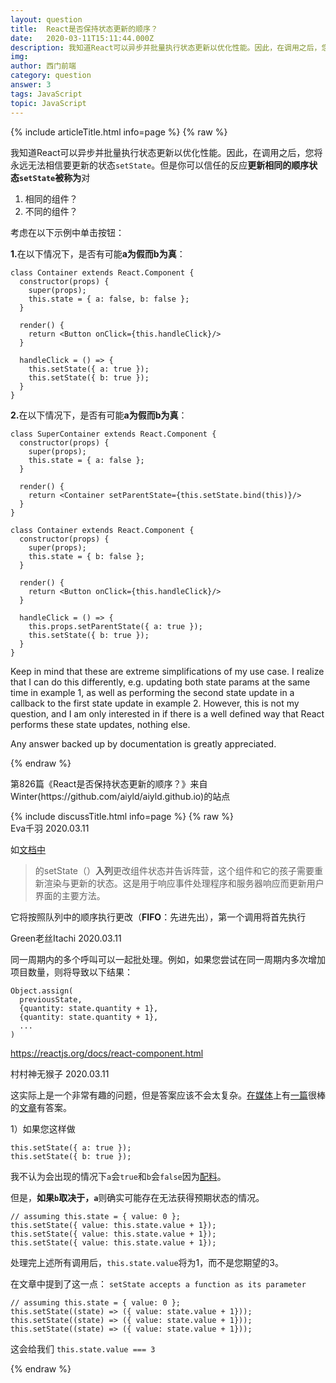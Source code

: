 ```yaml
---
layout: question
title:  React是否保持状态更新的顺序？
date:   2020-03-11T15:11:44.000Z
description: 我知道React可以异步并批量执行状态更新以优化性能。因此，在调用之后，您将永远无法相信要更新的状态setState。但是你可以信任的反应更新相同的顺序状...
img: 
author: 西门前端
category: question
answer: 3
tags: JavaScript
topic: JavaScript
---
```

<div class="article-root">
  <div class="article">
    {% include articleTitle.html info=page %}
    {% raw %}
    <div class="article-content"><p><font style="vertical-align: inherit;"><font style="vertical-align: inherit;">我知道React可以异步并批量执行状态更新以优化性能。</font><font style="vertical-align: inherit;">因此，在调用之后，您将永远无法相信要更新的状态</font></font><code>setState</code><font style="vertical-align: inherit;"><font style="vertical-align: inherit;">。</font><font style="vertical-align: inherit;">但是你可以信任的反应</font></font><strong><font style="vertical-align: inherit;"><font style="vertical-align: inherit;">更新相同的顺序状态</font></font><code>setState</code><font style="vertical-align: inherit;"><font style="vertical-align: inherit;">被称为</font></font></strong><font style="vertical-align: inherit;"><font style="vertical-align: inherit;">对</font></font></p>

<ol>
<li><font style="vertical-align: inherit;"><font style="vertical-align: inherit;">相同的组件？</font></font></li>
<li><font style="vertical-align: inherit;"><font style="vertical-align: inherit;">不同的组件？</font></font></li>
</ol>

<p><font style="vertical-align: inherit;"><font style="vertical-align: inherit;">考虑在以下示例中单击按钮：</font></font></p>

<p><strong><font style="vertical-align: inherit;"><font style="vertical-align: inherit;">1.</font></font></strong><font style="vertical-align: inherit;"><font style="vertical-align: inherit;">在以下情况下，是否有可能</font></font><strong><font style="vertical-align: inherit;"><font style="vertical-align: inherit;">a为假而b为真</font></font></strong><font style="vertical-align: inherit;"><font style="vertical-align: inherit;">：</font></font></p>

<pre><code>class Container extends React.Component {<font></font>
  constructor(props) {<font></font>
    super(props);<font></font>
    this.state = { a: false, b: false };<font></font>
  }<font></font>
<font></font>
  render() {<font></font>
    return &lt;Button onClick={this.handleClick}/&gt;<font></font>
  }<font></font>
<font></font>
  handleClick = () =&gt; {<font></font>
    this.setState({ a: true });<font></font>
    this.setState({ b: true });<font></font>
  }<font></font>
}<font></font>
</code></pre>

<p><strong><font style="vertical-align: inherit;"><font style="vertical-align: inherit;">2.</font></font></strong><font style="vertical-align: inherit;"><font style="vertical-align: inherit;">在以下情况下，是否有可能</font></font><strong><font style="vertical-align: inherit;"><font style="vertical-align: inherit;">a为假而b为真</font></font></strong><font style="vertical-align: inherit;"><font style="vertical-align: inherit;">：</font></font></p>

<pre><code>class SuperContainer extends React.Component {<font></font>
  constructor(props) {<font></font>
    super(props);<font></font>
    this.state = { a: false };<font></font>
  }<font></font>
<font></font>
  render() {<font></font>
    return &lt;Container setParentState={this.setState.bind(this)}/&gt;<font></font>
  }<font></font>
}<font></font>
<font></font>
class Container extends React.Component {<font></font>
  constructor(props) {<font></font>
    super(props);<font></font>
    this.state = { b: false };<font></font>
  }<font></font>
<font></font>
  render() {<font></font>
    return &lt;Button onClick={this.handleClick}/&gt;<font></font>
  }<font></font>
<font></font>
  handleClick = () =&gt; {<font></font>
    this.props.setParentState({ a: true });<font></font>
    this.setState({ b: true });<font></font>
  }<font></font>
}<font></font>
</code></pre>

<p>Keep in mind that these are extreme simplifications of my use case. I realize that I can do this differently, e.g. updating both state params at the same time in example 1, as well as performing the second state update in a callback to the first state update in example 2. However, this is not my question, and I am only interested in if there is a well defined way that React performs these state updates, nothing else.</p>

<p>Any answer backed up by documentation is greatly appreciated.</p></div>
    {% endraw %}
  </div>
  <p class="winter_mark">第826篇《React是否保持状态更新的顺序？》来自Winter(https://github.com/aiyld/aiyld.github.io)的站点</p>
  <div class="discuss-wrapper">
    {% include discussTitle.html info=page %}
    {% raw %}
    <div class="discuss-list">
    <div class="discuss-item">
        <div class="discuss-parent">
          <div class="discuss-meta">
            <span class="discuss-user">Eva千羽</span>
            <span class="discuss-time">2020.03.11</span>
          </div>
          <div class="discuss-comment"><p><font style="vertical-align: inherit;"><font style="vertical-align: inherit;">如</font></font><a href="https://reactjs.org/docs/react-component.html#setstate" rel="nofollow noreferrer"><font style="vertical-align: inherit;"><font style="vertical-align: inherit;">文档中</font></font></a> </p>

<blockquote>
  <p><font style="vertical-align: inherit;"><font style="vertical-align: inherit;">的setState（）</font></font><strong><font style="vertical-align: inherit;"><font style="vertical-align: inherit;">入列</font></font></strong><font style="vertical-align: inherit;"><font style="vertical-align: inherit;">更改组件状态并告诉阵营，这个组件和它的孩子需要重新渲染与更新的状态。</font><font style="vertical-align: inherit;">这是用于响应事件处理程序和服务器响应而更新用户界面的主要方法。</font></font></p>
</blockquote>

<p><font style="vertical-align: inherit;"><font style="vertical-align: inherit;">它将按照队列中的顺序执行更改（</font></font><strong><font style="vertical-align: inherit;"><font style="vertical-align: inherit;">FIFO</font></font></strong><font style="vertical-align: inherit;"><font style="vertical-align: inherit;">：先进先出），第一个调用将首先执行</font></font></p></div>
        </div></div><div class="discuss-item">
        <div class="discuss-parent">
          <div class="discuss-meta">
            <span class="discuss-user">Green老丝Itachi</span>
            <span class="discuss-time">2020.03.11</span>
          </div>
          <div class="discuss-comment"><p><font style="vertical-align: inherit;"><font style="vertical-align: inherit;">同一周期内的多个呼叫可以一起批处理。</font><font style="vertical-align: inherit;">例如，如果您尝试在同一周期内多次增加项目数量，则将导致以下结果：</font></font></p>

<pre><code>Object.assign(<font></font>
  previousState,<font></font>
  {quantity: state.quantity + 1},<font></font>
  {quantity: state.quantity + 1},<font></font>
  ...<font></font>
)<font></font>
</code></pre>

<p><a href="https://reactjs.org/docs/react-component.html" rel="nofollow noreferrer"><font style="vertical-align: inherit;"><font style="vertical-align: inherit;">https://reactjs.org/docs/react-component.html</font></font></a></p></div>
        </div></div><div class="discuss-item">
        <div class="discuss-parent">
          <div class="discuss-meta">
            <span class="discuss-user">村村神无猴子</span>
            <span class="discuss-time">2020.03.11</span>
          </div>
          <div class="discuss-comment"><p><font style="vertical-align: inherit;"><font style="vertical-align: inherit;">这实际上是一个非常有趣的问题，但是答案应该不会太复杂。</font></font><a href="https://medium.com/@baphemot/understanding-reactjs-setstate-a4640451865b" rel="nofollow noreferrer"><font style="vertical-align: inherit;"><font style="vertical-align: inherit;">在媒体</font></font></a><font style="vertical-align: inherit;"><font style="vertical-align: inherit;">上有</font><a href="https://medium.com/@baphemot/understanding-reactjs-setstate-a4640451865b" rel="nofollow noreferrer"><font style="vertical-align: inherit;">一篇</font></a><font style="vertical-align: inherit;">很棒的</font><a href="https://medium.com/@baphemot/understanding-reactjs-setstate-a4640451865b" rel="nofollow noreferrer"><font style="vertical-align: inherit;">文章</font></a><font style="vertical-align: inherit;">有答案。</font></font></p>

<p><font style="vertical-align: inherit;"><font style="vertical-align: inherit;">1）如果您这样做</font></font></p>

<pre><code>this.setState({ a: true });<font></font>
this.setState({ b: true });<font></font>
</code></pre>

<p><font style="vertical-align: inherit;"><font style="vertical-align: inherit;">我不认为会出现的情况下</font></font><code>a</code><font style="vertical-align: inherit;"><font style="vertical-align: inherit;">会</font></font><code>true</code><font style="vertical-align: inherit;"><font style="vertical-align: inherit;">和</font></font><code>b</code><font style="vertical-align: inherit;"><font style="vertical-align: inherit;">会</font></font><code>false</code><font style="vertical-align: inherit;"><font style="vertical-align: inherit;">因为</font></font><a href="https://reactjs.org/docs/react-component.html" rel="nofollow noreferrer"><font style="vertical-align: inherit;"><font style="vertical-align: inherit;">配料</font></font></a><font style="vertical-align: inherit;"><font style="vertical-align: inherit;">。</font></font></p>

<p><font style="vertical-align: inherit;"><font style="vertical-align: inherit;">但是，</font></font><strong><font style="vertical-align: inherit;"><font style="vertical-align: inherit;">如果</font></font><code>b</code><font style="vertical-align: inherit;"><font style="vertical-align: inherit;">取决于，</font></font><code>a</code></strong><font style="vertical-align: inherit;"><font style="vertical-align: inherit;">则确实可能存在无法获得预期状态的情况。</font></font></p>

<pre><code>// assuming this.state = { value: 0 };<font></font>
this.setState({ value: this.state.value + 1});<font></font>
this.setState({ value: this.state.value + 1});<font></font>
this.setState({ value: this.state.value + 1});<font></font>
</code></pre>

<p><font style="vertical-align: inherit;"><font style="vertical-align: inherit;">处理完上述所有调用后，</font></font><code>this.state.value</code><font style="vertical-align: inherit;"><font style="vertical-align: inherit;">将为1，而不是您期望的3。</font></font></p>

<p><font style="vertical-align: inherit;"><font style="vertical-align: inherit;">在文章中提到了这一点： </font></font><code>setState accepts a function as its parameter</code></p>

<pre><code>// assuming this.state = { value: 0 };<font></font>
this.setState((state) =&gt; ({ value: state.value + 1}));<font></font>
this.setState((state) =&gt; ({ value: state.value + 1}));<font></font>
this.setState((state) =&gt; ({ value: state.value + 1}));<font></font>
</code></pre>

<p><font style="vertical-align: inherit;"><font style="vertical-align: inherit;">这会给我们 </font></font><code>this.state.value === 3</code></p></div>
        </div></div>
    </div>
    {% endraw %}
  </div>
<div>

